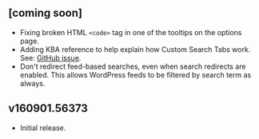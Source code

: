 ## [coming soon]

- Fixing broken HTML `<code>` tag in one of the tooltips on the options page.
- Adding KBA reference to help explain how Custom Search Tabs work. See: [GitHub issue](https://github.com/websharks/wp-site-search/issues/4).
- Don't redirect feed-based searches, even when search redirects are enabled. This allows WordPress feeds to be filtered by search term as always.

## v160901.56373

- Initial release.

